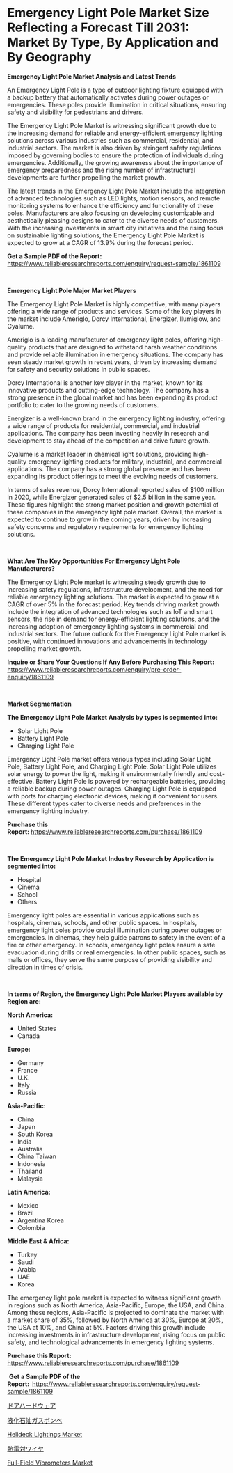 <p><h1>Emergency Light Pole Market Size Reflecting a Forecast Till 2031: Market By Type, By Application and By Geography</h1></p><p><strong>Emergency Light Pole Market Analysis and Latest Trends</strong></p>
<p><p>An Emergency Light Pole is a type of outdoor lighting fixture equipped with a backup battery that automatically activates during power outages or emergencies. These poles provide illumination in critical situations, ensuring safety and visibility for pedestrians and drivers.</p><p>The Emergency Light Pole Market is witnessing significant growth due to the increasing demand for reliable and energy-efficient emergency lighting solutions across various industries such as commercial, residential, and industrial sectors. The market is also driven by stringent safety regulations imposed by governing bodies to ensure the protection of individuals during emergencies. Additionally, the growing awareness about the importance of emergency preparedness and the rising number of infrastructural developments are further propelling the market growth.</p><p>The latest trends in the Emergency Light Pole Market include the integration of advanced technologies such as LED lights, motion sensors, and remote monitoring systems to enhance the efficiency and functionality of these poles. Manufacturers are also focusing on developing customizable and aesthetically pleasing designs to cater to the diverse needs of customers. With the increasing investments in smart city initiatives and the rising focus on sustainable lighting solutions, the Emergency Light Pole Market is expected to grow at a CAGR of 13.9% during the forecast period.</p></p>
<p><strong>Get a Sample PDF of the Report:&nbsp;</strong> <a href="https://www.reliableresearchreports.com/enquiry/request-sample/1861109">https://www.reliableresearchreports.com/enquiry/request-sample/1861109</a></p>
<p>&nbsp;</p>
<p><strong>Emergency Light Pole Major Market Players</strong></p>
<p><p>The Emergency Light Pole Market is highly competitive, with many players offering a wide range of products and services. Some of the key players in the market include Ameriglo, Dorcy International, Energizer, Ilumiglow, and Cyalume.</p><p>Ameriglo is a leading manufacturer of emergency light poles, offering high-quality products that are designed to withstand harsh weather conditions and provide reliable illumination in emergency situations. The company has seen steady market growth in recent years, driven by increasing demand for safety and security solutions in public spaces.</p><p>Dorcy International is another key player in the market, known for its innovative products and cutting-edge technology. The company has a strong presence in the global market and has been expanding its product portfolio to cater to the growing needs of customers.</p><p>Energizer is a well-known brand in the emergency lighting industry, offering a wide range of products for residential, commercial, and industrial applications. The company has been investing heavily in research and development to stay ahead of the competition and drive future growth.</p><p>Cyalume is a market leader in chemical light solutions, providing high-quality emergency lighting products for military, industrial, and commercial applications. The company has a strong global presence and has been expanding its product offerings to meet the evolving needs of customers.</p><p>In terms of sales revenue, Dorcy International reported sales of $100 million in 2020, while Energizer generated sales of $2.5 billion in the same year. These figures highlight the strong market position and growth potential of these companies in the emergency light pole market. Overall, the market is expected to continue to grow in the coming years, driven by increasing safety concerns and regulatory requirements for emergency lighting solutions.</p></p>
<p>&nbsp;</p>
<p><strong>What Are The Key Opportunities For Emergency Light Pole Manufacturers?</strong></p>
<p><p>The Emergency Light Pole market is witnessing steady growth due to increasing safety regulations, infrastructure development, and the need for reliable emergency lighting solutions. The market is expected to grow at a CAGR of over 5% in the forecast period. Key trends driving market growth include the integration of advanced technologies such as IoT and smart sensors, the rise in demand for energy-efficient lighting solutions, and the increasing adoption of emergency lighting systems in commercial and industrial sectors. The future outlook for the Emergency Light Pole market is positive, with continued innovations and advancements in technology propelling market growth.</p></p>
<p><strong>Inquire or Share Your Questions If Any Before Purchasing This Report:</strong> <a href="https://www.reliableresearchreports.com/enquiry/pre-order-enquiry/1861109">https://www.reliableresearchreports.com/enquiry/pre-order-enquiry/1861109</a></p>
<p>&nbsp;</p>
<p><strong>Market Segmentation</strong></p>
<p><strong>The Emergency Light Pole Market Analysis by types is segmented into:</strong></p>
<p><ul><li>Solar Light Pole</li><li>Battery Light Pole</li><li>Charging Light Pole</li></ul></p>
<p><p>Emergency Light Pole market offers various types including Solar Light Pole, Battery Light Pole, and Charging Light Pole. Solar Light Pole utilizes solar energy to power the light, making it environmentally friendly and cost-effective. Battery Light Pole is powered by rechargeable batteries, providing a reliable backup during power outages. Charging Light Pole is equipped with ports for charging electronic devices, making it convenient for users. These different types cater to diverse needs and preferences in the emergency lighting industry.</p></p>
<p><strong>Purchase this Report:&nbsp;</strong><a href="https://www.reliableresearchreports.com/purchase/1861109">https://www.reliableresearchreports.com/purchase/1861109</a></p>
<p>&nbsp;</p>
<p><strong>The Emergency Light Pole Market Industry Research by Application is segmented into:</strong></p>
<p><ul><li>Hospital</li><li>Cinema</li><li>School</li><li>Others</li></ul></p>
<p><p>Emergency light poles are essential in various applications such as hospitals, cinemas, schools, and other public spaces. In hospitals, emergency light poles provide crucial illumination during power outages or emergencies. In cinemas, they help guide patrons to safety in the event of a fire or other emergency. In schools, emergency light poles ensure a safe evacuation during drills or real emergencies. In other public spaces, such as malls or offices, they serve the same purpose of providing visibility and direction in times of crisis.</p></p>
<p>&nbsp;</p>
<p><strong>In terms of Region, the Emergency Light Pole Market Players available by Region are:</strong></p>
<p>
    <p> <strong> North America: </strong>
        <ul>
            <li>United States</li>
            <li>Canada</li>
        </ul>
        </p> 
    <p> <strong> Europe: </strong>
        <ul>
            <li>Germany</li>
            <li>France</li>
            <li>U.K.</li>
            <li>Italy</li>
            <li>Russia</li>
        </ul>
        </p> 
    <p> <strong> Asia-Pacific: </strong>
        <ul>
            <li>China</li>
            <li>Japan</li>
            <li>South Korea</li>
            <li>India</li>
            <li>Australia</li>
            <li>China Taiwan</li>
            <li>Indonesia</li>
            <li>Thailand</li>
            <li>Malaysia</li>
        </ul>
        </p> 
    <p> <strong> Latin America: </strong>
        <ul>
            <li>Mexico</li>
            <li>Brazil</li>
            <li>Argentina Korea</li>
            <li>Colombia</li>
        </ul>
        </p> 
    <p> <strong> Middle East & Africa: </strong>
        <ul>
            <li>Turkey</li>
            <li>Saudi</li>
            <li>Arabia</li>
            <li>UAE</li>
            <li>Korea</li>
        </ul>
    </p>
    </p>
<p><p>The emergency light pole market is expected to witness significant growth in regions such as North America, Asia-Pacific, Europe, the USA, and China. Among these regions, Asia-Pacific is projected to dominate the market with a market share of 35%, followed by North America at 30%, Europe at 20%, the USA at 10%, and China at 5%. Factors driving this growth include increasing investments in infrastructure development, rising focus on public safety, and technological advancements in emergency lighting systems.</p></p>
<p><strong>Purchase this Report: </strong><a href="https://www.reliableresearchreports.com/purchase/1861109">https://www.reliableresearchreports.com/purchase/1861109</a></p>
<p>&nbsp;<strong>Get a Sample PDF of the Report:&nbsp;&nbsp;</strong><a href="https://www.reliableresearchreports.com/enquiry/request-sample/1861109">https://www.reliableresearchreports.com/enquiry/request-sample/1861109</a></p>
<p><strong></strong></p>
<p><p><a href="https://github.com/laurenreichert/Market-Research-Report-List-1/blob/main/743359716952.md">ドアハードウェア</a></p><p><a href="https://medium.com/@abdulkoss2015/%E6%B6%B2%E5%8C%96%E7%9F%B3%E6%B2%B9%E3%82%AC%E3%82%B9%E3%82%B7%E3%83%AA%E3%83%B3%E3%83%80%E3%83%BC%E3%83%9E%E3%83%BC%E3%82%B1%E3%83%83%E3%83%88%E3%81%AF-%E5%B8%82%E5%A0%B4%E3%82%B7%E3%82%A7%E3%82%A2-%E5%B8%82%E5%A0%B4%E3%83%88%E3%83%AC%E3%83%B3%E3%83%89-%E5%B8%82%E5%A0%B4%E6%88%90%E9%95%B7%E3%81%AB%E9%96%A2%E3%81%99%E3%82%8B%E6%83%85%E5%A0%B1%E3%82%92%E6%8F%90%E4%BE%9B%E3%81%97%E3%81%BE%E3%81%99-cfaf9314d824">液化石油ガスボンベ</a></p><p><a href="https://www.linkedin.com/pulse/helideck-lightings-market-size-growing-forecasted-period-from-lmdjf?trackingId=A2ZCbl8wxHIUN9W2CtPnxQ%3D%3D">Helideck Lightings Market</a></p><p><a href="https://github.com/RodHoppe07/Market-Research-Report-List-1/blob/main/141292916953.md">熱電対ワイヤ</a></p><p><a href="https://www.linkedin.com/pulse/full-field-vibrometers-market-research-report-unlocks-analysis-jackf?trackingId=s8IC0Y%2BhOFYoB5nNMRvnog%3D%3D">Full-Field Vibrometers Market</a></p></p>